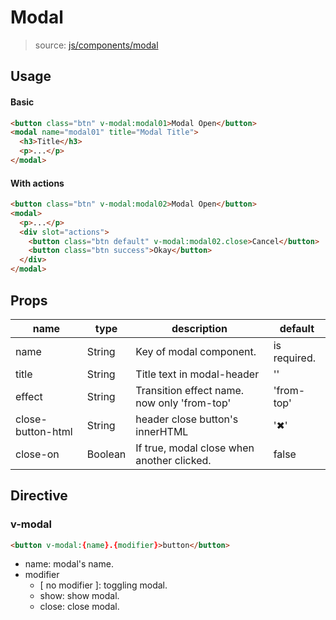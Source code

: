 # Modal
> source: [js/components/modal](../../src/js/components/modal.vue)

## Usage
#### Basic
```html
<button class="btn" v-modal:modal01>Modal Open</button>
<modal name="modal01" title="Modal Title">
  <h3>Title</h3>
  <p>...</p>
</modal>
```

#### With actions
```html
<button class="btn" v-modal:modal02>Modal Open</button>
<modal>
  <p>...</p>
  <div slot="actions">
    <button class="btn default" v-modal:modal02.close>Cancel</button>
    <button class="btn success">Okay</button>
  </div>
</modal>
```

## Props
| name | type | description | default |
| ---- | ---- | ----------- | ------- |
| name | String | Key of modal component. | is required. |
| title | String | Title text in modal-header | '' |
| effect | String | Transition effect name. now only 'from-top' | 'from-top' |
| close-button-html | String | header close button's innerHTML | '✖' |
| close-on | Boolean | If true, modal close when another clicked. | false |

## Directive
### v-modal
```html
<button v-modal:{name}.{modifier}>button</button>
```
- name: modal's name.
- modifier
  - [ no modifier ]: toggling modal.
  - show: show modal.
  - close: close modal.
